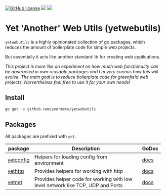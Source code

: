 [![GitHub license](https://img.shields.io/github/license/pvormste/yetwebutils)](https://github.com/pvormste/yetwebutils/blob/master/LICENSE) ![](https://github.com/pvormste/yetwebutils/workflows/lint/badge.svg?branch=master) ![](https://github.com/pvormste/yetwebutils/workflows/tests/badge.svg?branch=master)

# Yet 'Another' Web Utils (yetwebutils)

`yetwebutils` is a highly opinionated collection of go packages, which reduces the amount of boilerplate code for simple web projects.

But essentially it acts like another standard lib for creating web applications.

_This project is more like an experiment on how much web functionality can be abstracted in own reusable packages and I'm very curious how this will evolve. The main goal is to reduce boilerplate code for greenfield web projects. Nervertheless feel free to use it for your own needs!_

## Install

```bash
go get -u github.com/pvormste/yetwebutils
```

## Packages

All packages are prefixed with `yet`.

| package | Description | GoDoc |
| ------- | ----------- | ----- |
| [yetconfig](https://github.com/pvormste/yet-web-utils/tree/master/yetconfig) | Helpers for loading config from environment | [docs](https://godoc.org/github.com/pvormste/yetwebutils/yetconfig) |
| [yethttp](https://github.com/pvormste/yet-web-utils/tree/master/yethttp) | Provides helpers for working with http | [docs](https://godoc.org/github.com/pvormste/yetwebutils/yethttp) |
| [yetnet](https://github.com/pvormste/yet-web-utils/tree/master/yetnet) | Provides helper code for working with low level network like TCP, UDP and Ports | [docs](https://godoc.org/github.com/pvormste/yetwebutils/yetnet) |
 
